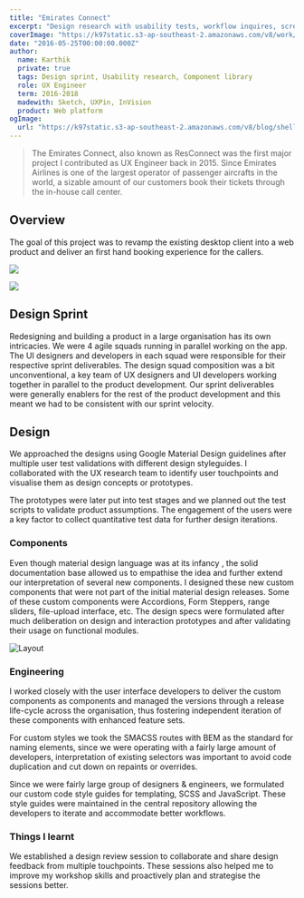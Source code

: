 ```yaml
---
title: "Emirates Connect"
excerpt: "Design research with usability tests, workflow inquires, screen designs and component development"
coverImage: "https://k97static.s3-ap-southeast-2.amazonaws.com/v8/work/cover/ek.png"
date: "2016-05-25T00:00:00.000Z"
author:
  name: Karthik
  private: true
  tags: Design sprint, Usability research, Component library
  role: UX Engineer
  term: 2016-2018
  madewith: Sketch, UXPin, InVision
  product: Web platform
ogImage:
  url: "https://k97static.s3-ap-southeast-2.amazonaws.com/v8/blog/shell-grunt/cover.png"
---
```


> The Emirates Connect, also known as ResConnect was the first major project I contributed as UX Engineer back in 2015. Since Emirates Airlines is one of the largest operator of passenger aircrafts in the world, a sizable amount of our customers book their tickets through the in-house call center.

## Overview

The goal of this project was to revamp the existing desktop client into a web product and deliver an first hand booking experience for the callers.

![](https://s3-ap-southeast-2.amazonaws.com/k97static/project-snaps/ssui-2-search.png)

![](https://s3-ap-southeast-2.amazonaws.com/k97static/project-snaps/ssui-3-payments.png)

## Design Sprint

Redesigning and building a product in a large organisation has its own intricacies. We were 4 agile squads running in parallel working on the app. The UI designers and developers in each squad were responsible for their respective sprint deliverables. The design squad composition was a bit unconventional, a key team of UX designers and UI developers working together in parallel to the product development. Our sprint deliverables were generally enablers for the rest of the product development and this meant we had to be consistent with our sprint velocity.

## Design

We approached the designs using Google Material Design guidelines after multiple user test validations with different design styleguides. I collaborated with the UX research team to identify user touchpoints and visualise them as design concepts or prototypes.

The prototypes were later put into test stages and we planned out the test scripts to validate product assumptions. The engagement of the users were a key factor to collect quantitative test data for further design iterations.

### Components

Even though material design language was at its infancy , the solid documentation base allowed us to empathise the idea and further extend our interpretation of several new components. I designed these new custom components that were not part of the initial material design releases. Some of these custom components were Accordions, Form Steppers, range sliders, file-upload interface, etc. The design specs were formulated after much deliberation on design and interaction prototypes and after validating their usage on functional modules.

![Layout](https://s3-ap-southeast-2.amazonaws.com/k97static/project-snaps/ssui-4-xray-components.png)

### Engineering

I worked closely with the user interface developers to deliver the custom components as components and managed the versions through a release life-cycle across the organisation, thus fostering independent iteration of these components with enhanced feature sets.

For custom styles we took the SMACSS routes with BEM as the standard for naming elements, since we were operating with a fairly large amount of developers, interpretation of existing selectors was important to avoid code duplication and cut down on repaints or overrides.

Since we were fairly large group of designers & engineers, we formulated our custom code style guides for templating, SCSS and JavaScript. These style guides were maintained in the central repository allowing the developers to iterate and accommodate better workflows.

### Things I learnt

We established a design review session to collaborate and share design feedback from multiple touchpoints. These sessions also helped me to improve my workshop skills and proactively plan and strategise the sessions better.
